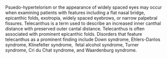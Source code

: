 Psuedo-hypertelorism or the appearance of widely spaced eyes may occur when examining patients with features including a flat nasal bridge, epicanthic folds, exotropia, widely spaced eyebrows, or narrow palpebral fissures. Telecanthus is a term used to describe an increased inner canthal distance with preserved outer cantal distance. Telecanthus is often associated with prominent epicanthic folds. Disorders that feature telecanthus as a prominent finding include Down syndrome, Ehlers-Danlos syndrome, Klinefelter syndrome,  fetal alcohol syndrome, Turner syndrome, Cri du Chat syndrome, and Waardenburg syndrome.